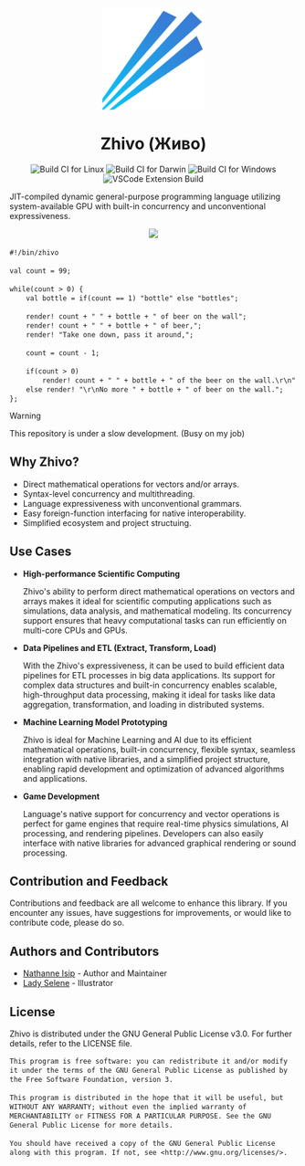 <p align="center">
    <img src="assets/zhivo-logo.png" width="180" />
</p>
<h1 align="center">Zhivo (Живо)</h1>

<p align="center">
    <img alt="Build CI for Linux" src="https://github.com/nthnn/zhivo/actions/workflows/build_ci_linux.yml/badge.svg" />
    <img alt="Build CI for Darwin" src="https://github.com/nthnn/zhivo/actions/workflows/build_ci_darwin.yml/badge.svg" />
    <img alt="Build CI for Windows" src="https://github.com/nthnn/zhivo/actions/workflows/build_ci_windows.yml/badge.svg" />
    <img alt="VSCode Extension Build" src="https://github.com/nthnn/zhivo/actions/workflows/build_ci_vsce.yml/badge.svg" />
</p>

JIT-compiled dynamic general-purpose programming language utilizing system-available GPU with built-in concurrency and unconventional expressiveness.

<p align="center">
    <a href="https://zhivo.vercel.app"><img src="https://img.shields.io/badge/Learn%20More-007ec6?style=for-the-badge&logoColor=white&logo=Google-Chrome" /></a>
</p>

```zhivo
#!/bin/zhivo

val count = 99;

while(count > 0) {
    val bottle = if(count == 1) "bottle" else "bottles";

    render! count + " " + bottle + " of beer on the wall";
    render! count + " " + bottle + " of beer,";
    render! "Take one down, pass it around,";

    count = count - 1;

    if(count > 0)
        render! count + " " + bottle + " of the beer on the wall.\r\n"
    else render! "\r\nNo more " + bottle + " of beer on the wall.";
};
```

> [!WARNING]
> This repository is under a slow development. (Busy on my job)

## Why Zhivo?

- Direct mathematical operations for vectors and/or arrays.
- Syntax-level concurrency and multithreading.
- Language expressiveness with unconventional grammars.
- Easy foreign-function interfacing for native interoperability.
- Simplified ecosystem and project structuing.

## Use Cases

- **High-performance Scientific Computing**

    Zhivo's ability to perform direct mathematical operations on vectors and arrays makes it ideal for scientific computing applications such as simulations, data analysis, and mathematical modeling. Its concurrency support ensures that heavy computational tasks can run efficiently on multi-core CPUs and GPUs.

- **Data Pipelines and ETL (Extract, Transform, Load)**

    With the Zhivo's expressiveness, it can be used to build efficient data pipelines for ETL processes in big data applications. Its support for complex data structures and built-in concurrency enables scalable, high-throughput data processing, making it ideal for tasks like data aggregation, transformation, and loading in distributed systems.

- **Machine Learning Model Prototyping**

    Zhivo is ideal for Machine Learning and AI due to its efficient mathematical operations, built-in concurrency, flexible syntax, seamless integration with native libraries, and a simplified project structure, enabling rapid development and optimization of advanced algorithms and applications.

- **Game Development**

    Language's native support for concurrency and vector operations is perfect for game engines that require real-time physics simulations, AI processing, and rendering pipelines. Developers can also easily interface with native libraries for advanced graphical rendering or sound processing.

## Contribution and Feedback

Contributions and feedback are all welcome to enhance this library. If you encounter any issues, have suggestions for improvements, or would like to contribute code, please do so.

## Authors and Contributors

- [Nathanne Isip](https://github.com/nthnn) - Author and Maintainer
- [Lady Selene](https://instagram.com/lady.selenee) - Illustrator

## License

Zhivo is distributed under the GNU General Public License v3.0. For further details, refer to the LICENSE file.

```
This program is free software: you can redistribute it and/or modify  
it under the terms of the GNU General Public License as published by  
the Free Software Foundation, version 3.

This program is distributed in the hope that it will be useful, but 
WITHOUT ANY WARRANTY; without even the implied warranty of 
MERCHANTABILITY or FITNESS FOR A PARTICULAR PURPOSE. See the GNU 
General Public License for more details.

You should have received a copy of the GNU General Public License 
along with this program. If not, see <http://www.gnu.org/licenses/>.
```